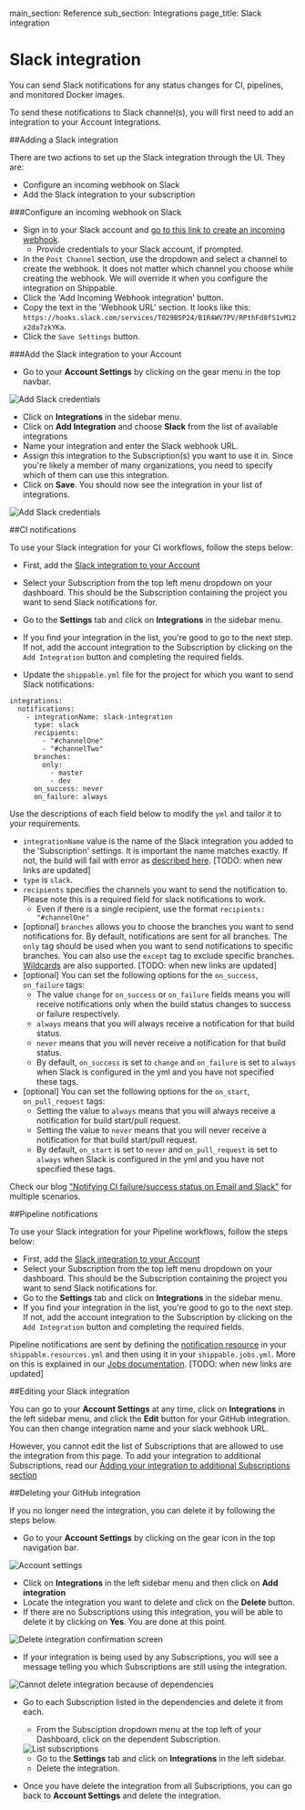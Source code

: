 main_section: Reference
sub_section: Integrations
page_title: Slack integration

# Slack integration

You can send Slack notifications for any status changes for CI, pipelines, and monitored Docker images.

To send these notifications to Slack channel(s), you will first need to add an integration to your Account Integrations.

##Adding a Slack integration

There are two actions to set up the Slack integration through the UI. They are:

- Configure an incoming webhook on Slack
- Add the Slack integration to your subscription

###Configure an incoming webhook on Slack

* Sign in to your Slack account and [go to this link to create an incoming webhook](https://my.slack.com/services/new/incoming-webhook/).
     - Provide credentials to your Slack account, if prompted.
* In the `Post Channel` section, use the dropdown and select a channel to create the webhook. It does not matter which channel you choose while creating the webhook. We will override it when you configure the integration on Shippable.
* Click the 'Add Incoming Webhook integration' button.
* Copy the text in the 'Webhook URL' section. It looks like this: `https://hooks.slack.com/services/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`.
* Click the `Save Settings` button.

###Add the Slack integration to your Account
* Go to your **Account Settings** by clicking on the gear menu in the top navbar.

<img src="../../images/reference/integrations/account-settings.png" alt="Add Slack credentials">

* Click on **Integrations** in the sidebar menu.
* Click on **Add Integration** and choose **Slack** from the list of available integrations
* Name your integration and enter the Slack webhook URL.
* Assign this integration to the Subscription(s) you want to use it in. Since you're likely a member of many organizations, you need to specify which of them can use this integration.
* Click on **Save**. You should now see the integration in your list of integrations.

<img src="../../images/reference/integrations/slack-integration.png" alt="Add Slack credentials">

##CI notifications

To use your Slack integration for your CI workflows, follow the steps below:

* First, add the [Slack integration to your Account](#addSlackToAccount)
* Select your Subscription from the top left menu dropdown on your dashboard. This should be the Subscription containing the project you want to send Slack notifications for.
* Go to the **Settings** tab and click on **Integrations** in the sidebar menu.
* If you find your integration in the list, you're good to go to the next step. If not, add the account integration to the Subscription by clicking on the `Add Integration` button and completing the required fields.

* Update the `shippable.yml` file for the project for which you want to send Slack notifications:

```
integrations:
  notifications:
    - integrationName: slack-integration
      type: slack
      recipients:
        - "#channelOne"
        - "#channelTwo"
      branches:
        only:
          - master
          - dev
      on_success: never
      on_failure: always
```
Use the descriptions of each field below to modify the `yml` and tailor it to your requirements.

- `integrationName` value is the name of the Slack integration you added to the 'Subscription' settings. It is important the name matches exactly. If not, the build will fail with error as [described here](/ci/troubleshoot/#integration-name-specified-in-yml-does-not-match). [TODO: when new links are updated]
- `type` is `slack`.
- `recipients` specifies the channels you want to send the notification to. Please note this is a required field for slack notifications to work.
     - Even if there is a single recipient, use the format `recipients: "#channelOne"`
- [optional] `branches` allows you to choose the branches you want to send notifications for. By default, notifications are sent for all branches. The `only` tag should be used when you want to send notifications to specific branches. You can also use the `except` tag to exclude specific branches. [Wildcards](../../ci/advancedOptions/branches/) are also supported. [TODO: when new links are updated]
- [optional] You can set the following options for the `on_success`, `on_failure` tags:
     - The value `change` for `on_success` or `on_failure` fields means you will receive notifications only when the build status changes to success or failure respectively.
     - `always` means that you will always receive a notification for that build status.
     - `never` means that you will never receive a notification for that build status.
     - By default, `on_success` is set to `change` and `on_failure` is set to `always` when Slack is configured in the yml and you have not specified these tags.
- [optional] You can set the following options for the `on_start`, `on_pull_request` tags:
     - Setting the value to `always` means that you will always receive a notification for build start/pull request.
     - Setting the value to `never` means that you will never receive a notification for that build start/pull request.
     - By default, `on_start` is set to `never` and `on_pull_request` is set to `always` when Slack is configured in the yml and you have not specified these tags.


Check our blog ["Notifying CI failure/success status on Email and Slack"](http://blog.shippable.com/notifying-ci-failure/success-status-on-email-slack) for multiple scenarios.

##Pipeline notifications

To use your Slack integration for your Pipeline workflows, follow the steps below:

* First, add the [Slack integration to your Account](#addSlackToAccount)
* Select your Subscription from the top left menu dropdown on your dashboard. This should be the Subscription containing the project you want to send Slack notifications for.
* Go to the **Settings** tab and click on **Integrations** in the sidebar menu.
* If you find your integration in the list, you're good to go to the next step. If not, add the account integration to the Subscription by clicking on the `Add Integration` button and completing the required fields.

Pipeline notifications are sent by defining the [notification resource](../../pipelines/resources/notification/) in your `shippable.resources.yml` and then using it in your `shippable.jobs.yml`. More on this is explained in our [Jobs documentation](../../pipelines/jobs/overview/#jobNotifications). [TODO: when new links are updated]

##Editing your Slack integration

You can go to your **Account Settings** at any time, click on **Integrations** in the left sidebar menu, and click the **Edit** button for your GitHub integration. You can then change integration name and your slack webhook URL.

However, you cannot edit the list of Subscriptions that are allowed to use the integration from this page. To add your integration to additional Subscriptions, read our [Adding your integration to additional Subscriptions section](integrations-overview/#add-subscriptions)

##Deleting your GitHub integration

If you no longer need the integration, you can delete it by following the steps below.

-  Go to your **Account Settings** by clicking on the gear icon in the top navigation bar.

<img src="../../images/reference/integrations/account-settings.png" alt="Account settings">

-  Click on **Integrations** in the left sidebar menu and then click on **Add integration**
- Locate the integration you want to delete and click on the **Delete** button.
- If there are no Subscriptions using this integration, you will be able to delete it by clicking on **Yes**. You are done at this point.

<img src="../../images/reference/integrations/confirm-delete-integration.png" alt="Delete integration confirmation screen">

- If your integration is being used by any Subscriptions, you will see a message telling you which Subscriptions are still using the integration.

<img src="../../images/reference/integrations/cannot-delete-integration.png" alt="Cannot delete integration because of dependencies">

- Go to each Subscription listed in the dependencies and delete it from each.
    - From the Subsciption dropdown menu at the top left of your Dashboard, click on the dependent Subscription.

    <img src="../../images/reference/integrations/list-subscriptions.png" alt="List subscriptions">

    - Go to the **Settings** tab and click on **Integrations** in the left sidebar.
    - Delete the integration.
- Once you have delete the integration from all Subscriptions, you can go back to **Account Settings** and delete the integration.